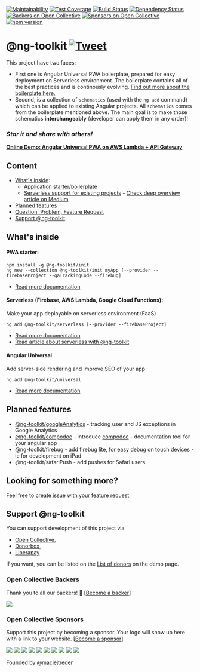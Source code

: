 [![Maintainability](https://api.codeclimate.com/v1/badges/feb1889ed8bd09672fae/maintainability)](https://codeclimate.com/github/maciejtreder/angular-universal-pwa/maintainability)
[![Test Coverage](https://api.codeclimate.com/v1/badges/feb1889ed8bd09672fae/test_coverage)](https://codeclimate.com/github/maciejtreder/angular-universal-pwa/test_coverage) 
[![Build Status](https://travis-ci.org/maciejtreder/ng-toolkit.png)](https://travis-ci.org/maciejtreder/ng-toolkit)
[![Dependency Status](https://david-dm.org/maciejtreder/angular-universal-pwa.svg)](https://david-dm.org/maciejtreder/angular-universal-pwa)
[![Backers on Open Collective](https://opencollective.com/ng-toolkit/backers/badge.svg)](#backers) 
[![Sponsors on Open Collective](https://opencollective.com/ng-toolkit/sponsors/badge.svg)](#sponsors)
[![npm version](https://badge.fury.io/js/%40ng-toolkit%2Finit.svg)](https://badge.fury.io/js/%40ng-toolkit%2Finit)

# @ng-toolkit [![Tweet](https://img.shields.io/twitter/url/http/shields.io.svg?style=social&logo=twitter)](https://twitter.com/intent/tweet?text=Check%20out%20ng-toolkit%20-%20collection%20of%20great%20tools%20for%20angular&url=https://github.com/maciejtreder/ng-toolkit&via=maciejtreder&hashtags=angular,pwa,webapp,software,developers)

This project have two faces: 
 - First one is Angular Universal PWA boilerplate, prepared for easy deployment on Serverless environment. The boilerplate contains all of the best practices and is continously evolving. [Find out more about the boilerplate here.](https://github.com/maciejtreder/ng-toolkit/tree/master/schematics/init)
 - Second, is a collection of `schematics` (used with the `ng add` command) which can be applied to existing Angular projects. All `schematics` comes from the boilerplate mentioned above. The main goal is to make those schematics **interchangeably** (developer can apply them in any order)!

### _**Star it and share with others!**_
**[Online Demo: Angular Universal PWA on AWS Lambda + API Gateway](https://www.angular-universal-pwa.maciejtreder.com)**

## Content
 - [What's inside](#quickOverview):
    - [Application starter/boilerplate](https://github.com/maciejtreder/ng-toolkit/tree/master/schematics/init) 
    - [Serverless support for existing projects](https://github.com/maciejtreder/ng-toolkit/tree/master/schematics/serverless) - [Check deep overview article on Medium](https://medium.com/@maciejtreder/angular-serverless-a713e86ea07a)
 - [Planned features](#planned-features)
 - [Question, Problem, Feature Request](#question)
 - [Support @ng-toolkit](#funding)


## <a name="quickOverview">  What's inside

#### PWA starter:

```
npm install -g @ng-toolkit/init
ng new --collection @ng-toolkit/init myApp [--provider --firebaseProject --gaTrackingCode --firebug]
```
- [Read more documentation](https://github.com/maciejtreder/ng-toolkit/tree/master/schematics/init/README.md)

#### Serverless (Firebase, AWS Lambda, Google Cloud Functions):
Make your app deployable on serverless environment (FaaS)
```
ng add @ng-toolkit/serverless [--provider --firebaseProject]
```
- [Read more documentation](https://github.com/maciejtreder/ng-toolkit/tree/master/schematics/serverless/README.md)
- [Read article about serverless with @ng-toolkit](https://medium.com/@maciejtreder/angular-serverless-a713e86ea07a)

#### Angular Universal
Add server-side rendering and improve SEO of your app
```
ng add @ng-toolkit/universal
```
- [Read more documentation](https://github.com/maciejtreder/ng-toolkit/tree/master/schematics/universal/README.md)

## Planned features
- [@ng-toolkit/googleAnalytics](https://github.com/maciejtreder/ng-toolkit/issues/225) - tracking user and JS exceptions in Google Analytics
- [@ng-toolkit/compodoc](https://github.com/maciejtreder/ng-toolkit/issues/275) - introduce [compodoc](https://github.com/compodoc/compodoc) - documentation tool for your angular app
- @ng-toolkit/firebug - add firebug lite, for easy debug on touch devices - ie for development on iPad
- @ng-toolkit/safariPush - add pushes for Safari users

## <a name="question"></a> Looking for something more?
Feel free to [create issue with your feature request](https://github.com/maciejtreder/ng-toolkit/issues/new)


## <a name="funding"></a> Support @ng-toolkit

You can support development of this project via
- [Open Collective](https://opencollective.com/ng-toolkit),
- [Donorbox](https://donorbox.org/ng-toolkit),
- [Liberapay](https://liberapay.com/maciejtreder/donate)

If you want, you can be listed on the [List of donors](https://www.angular-universal-pwa.maciejtreder.com/donors) on the demo page.



### Open Collective Backers

Thank you to all our backers! 🙏 [[Become a backer](https://opencollective.com/ng-toolkit#backer)]

<a href="https://opencollective.com/ng-toolkit#backers" target="_blank"><img src="https://opencollective.com/ng-toolkit/backers.svg?width=890"></a>


### Open Collective Sponsors

Support this project by becoming a sponsor. Your logo will show up here with a link to your website. [[Become a sponsor](https://opencollective.com/ng-toolkit#sponsor)]

<a href="https://opencollective.com/ng-toolkit/sponsor/0/website" target="_blank"><img src="https://opencollective.com/ng-toolkit/sponsor/0/avatar.svg"></a>
<a href="https://opencollective.com/ng-toolkit/sponsor/1/website" target="_blank"><img src="https://opencollective.com/ng-toolkit/sponsor/1/avatar.svg"></a>
<a href="https://opencollective.com/ng-toolkit/sponsor/2/website" target="_blank"><img src="https://opencollective.com/ng-toolkit/sponsor/2/avatar.svg"></a>
<a href="https://opencollective.com/ng-toolkit/sponsor/3/website" target="_blank"><img src="https://opencollective.com/ng-toolkit/sponsor/3/avatar.svg"></a>
<a href="https://opencollective.com/ng-toolkit/sponsor/4/website" target="_blank"><img src="https://opencollective.com/ng-toolkit/sponsor/4/avatar.svg"></a>
<a href="https://opencollective.com/ng-toolkit/sponsor/5/website" target="_blank"><img src="https://opencollective.com/ng-toolkit/sponsor/5/avatar.svg"></a>
<a href="https://opencollective.com/ng-toolkit/sponsor/6/website" target="_blank"><img src="https://opencollective.com/ng-toolkit/sponsor/6/avatar.svg"></a>
<a href="https://opencollective.com/ng-toolkit/sponsor/7/website" target="_blank"><img src="https://opencollective.com/ng-toolkit/sponsor/7/avatar.svg"></a>
<a href="https://opencollective.com/ng-toolkit/sponsor/8/website" target="_blank"><img src="https://opencollective.com/ng-toolkit/sponsor/8/avatar.svg"></a>
<a href="https://opencollective.com/ng-toolkit/sponsor/9/website" target="_blank"><img src="https://opencollective.com/ng-toolkit/sponsor/9/avatar.svg"></a>



Founded by [@maciejtreder](https://www.maciejtreder.com)